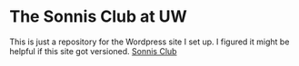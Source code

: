 The Sonnis Club at UW
=====================
This is just a repository for the Wordpress site I set up. I figured it might be helpful if this site got versioned.
[Sonnis Club](http://students.washington.edu/sonnis)
